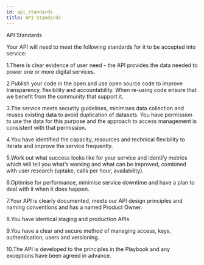 ```yaml
---
id: api_standards
title: API Standards
---
```


 API Standards 

Your API will need to meet the following standards for it to be accepted into service:

1.There is clear evidence of user need - the API provides the data needed to power one or more digital services.

2.Publish your code in the open and use open source code to improve transparency, flexibility and accountability. When re-using code ensure that we benefit from the community that support it.

3.The service meets security guidelines, minimises data collection and reuses existing data to avoid duplication of datasets. You have permission to use the data for this purpose and the approach to access management is consistent with that permission.

4.You have identified the capacity, resources and technical flexibility to iterate and improve the service frequently.

5.Work out what success looks like for your service and identify metrics which will tell you what’s working and what can be improved, combined with user research (uptake, calls per hour, availability).

6.Optimise for performance, minimise service downtime and have a plan to deal with it when it does happen.

7.Your API is clearly documented, meets our API design principles and naming conventions and has a named Product Owner.

8.You have identical staging and production APIs.

9.You have a clear and secure method of managing access, keys, authentication, users and versioning.

10.The API is developed to the principles in the Playbook and any exceptions have been agreed in advance.
